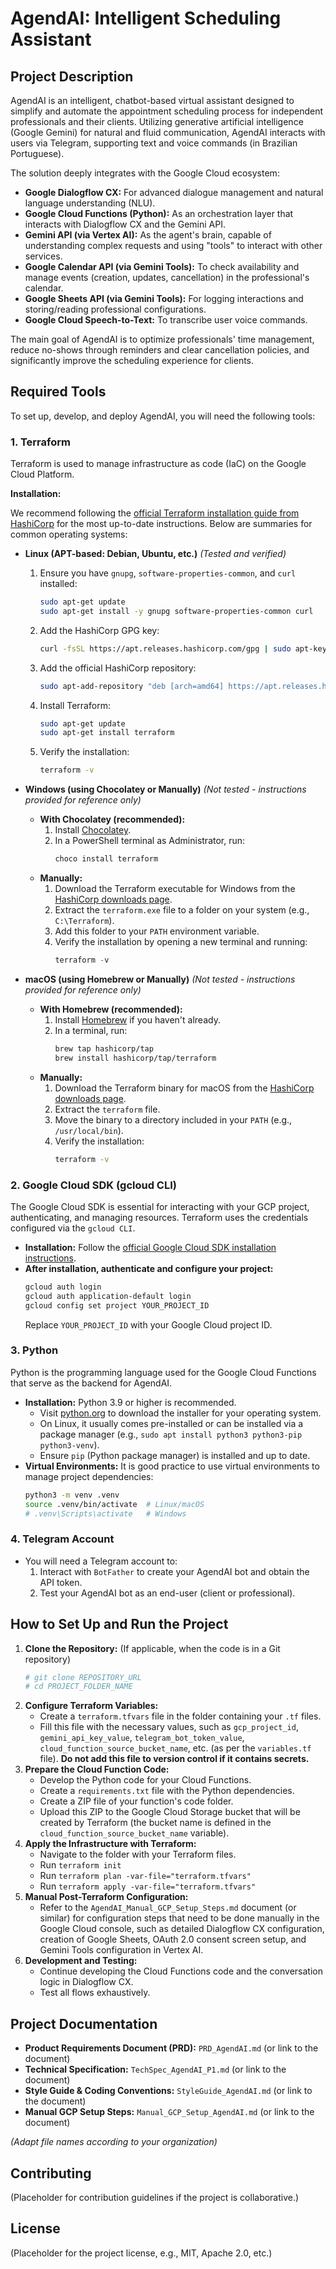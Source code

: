 # AgendAI: Intelligent Scheduling Assistant

## Project Description

AgendAI is an intelligent, chatbot-based virtual assistant designed to simplify and automate the appointment scheduling process for independent professionals and their clients. Utilizing generative artificial intelligence (Google Gemini) for natural and fluid communication, AgendAI interacts with users via Telegram, supporting text and voice commands (in Brazilian Portuguese).

The solution deeply integrates with the Google Cloud ecosystem:
* **Google Dialogflow CX:** For advanced dialogue management and natural language understanding (NLU).
* **Google Cloud Functions (Python):** As an orchestration layer that interacts with Dialogflow CX and the Gemini API.
* **Gemini API (via Vertex AI):** As the agent's brain, capable of understanding complex requests and using "tools" to interact with other services.
* **Google Calendar API (via Gemini Tools):** To check availability and manage events (creation, updates, cancellation) in the professional's calendar.
* **Google Sheets API (via Gemini Tools):** For logging interactions and storing/reading professional configurations.
* **Google Cloud Speech-to-Text:** To transcribe user voice commands.

The main goal of AgendAI is to optimize professionals' time management, reduce no-shows through reminders and clear cancellation policies, and significantly improve the scheduling experience for clients.

## Required Tools

To set up, develop, and deploy AgendAI, you will need the following tools:

### 1. Terraform

Terraform is used to manage infrastructure as code (IaC) on the Google Cloud Platform.

**Installation:**

We recommend following the [official Terraform installation guide from HashiCorp](https://developer.hashicorp.com/terraform/tutorials/aws-get-started/install-cli) for the most up-to-date instructions. Below are summaries for common operating systems:

* **Linux (APT-based: Debian, Ubuntu, etc.)** *(Tested and verified)*
    1.  Ensure you have `gnupg`, `software-properties-common`, and `curl` installed:
        ```bash
        sudo apt-get update
        sudo apt-get install -y gnupg software-properties-common curl
        ```
    2.  Add the HashiCorp GPG key:
        ```bash
        curl -fsSL https://apt.releases.hashicorp.com/gpg | sudo apt-key add -
        ```
    3.  Add the official HashiCorp repository:
        ```bash
        sudo apt-add-repository "deb [arch=amd64] https://apt.releases.hashicorp.com jammy main"
        ```
    4.  Install Terraform:
        ```bash
        sudo apt-get update
        sudo apt-get install terraform
        ```
    5.  Verify the installation:
        ```bash
        terraform -v
        ```

* **Windows (using Chocolatey or Manually)** *(Not tested - instructions provided for reference only)*
    * **With Chocolatey (recommended):**
        1.  Install [Chocolatey](https://chocolatey.org/install).
        2.  In a PowerShell terminal as Administrator, run:
            ```powershell
            choco install terraform
            ```
    * **Manually:**
        1.  Download the Terraform executable for Windows from the [HashiCorp downloads page](https://www.terraform.io/downloads.html).
        2.  Extract the `terraform.exe` file to a folder on your system (e.g., `C:\Terraform`).
        3.  Add this folder to your `PATH` environment variable.
        4.  Verify the installation by opening a new terminal and running:
            ```powershell
            terraform -v
            ```

* **macOS (using Homebrew or Manually)** *(Not tested - instructions provided for reference only)*
    * **With Homebrew (recommended):**
        1.  Install [Homebrew](https://brew.sh/) if you haven't already.
        2.  In a terminal, run:
            ```bash
            brew tap hashicorp/tap
            brew install hashicorp/tap/terraform
            ```
    * **Manually:**
        1.  Download the Terraform binary for macOS from the [HashiCorp downloads page](https://www.terraform.io/downloads.html).
        2.  Extract the `terraform` file.
        3.  Move the binary to a directory included in your `PATH` (e.g., `/usr/local/bin`).
        4.  Verify the installation:
            ```bash
            terraform -v
            ```

### 2. Google Cloud SDK (gcloud CLI)

The Google Cloud SDK is essential for interacting with your GCP project, authenticating, and managing resources. Terraform uses the credentials configured via the `gcloud CLI`.

* **Installation:** Follow the [official Google Cloud SDK installation instructions](https://cloud.google.com/sdk/docs/install).
* **After installation, authenticate and configure your project:**
    ```bash
    gcloud auth login
    gcloud auth application-default login
    gcloud config set project YOUR_PROJECT_ID
    ```
    Replace `YOUR_PROJECT_ID` with your Google Cloud project ID.

### 3. Python

Python is the programming language used for the Google Cloud Functions that serve as the backend for AgendAI.

* **Installation:** Python 3.9 or higher is recommended.
    * Visit [python.org](https://www.python.org/downloads/) to download the installer for your operating system.
    * On Linux, it usually comes pre-installed or can be installed via a package manager (e.g., `sudo apt install python3 python3-pip python3-venv`).
    * Ensure `pip` (Python package manager) is installed and up to date.
* **Virtual Environments:** It is good practice to use virtual environments to manage project dependencies:
    ```bash
    python3 -m venv .venv
    source .venv/bin/activate  # Linux/macOS
    # .venv\Scripts\activate   # Windows
    ```

### 4. Telegram Account

* You will need a Telegram account to:
    1.  Interact with `BotFather` to create your AgendAI bot and obtain the API token.
    2.  Test your AgendAI bot as an end-user (client or professional).

## How to Set Up and Run the Project

1.  **Clone the Repository:** (If applicable, when the code is in a Git repository)
    ```bash
    # git clone REPOSITORY_URL
    # cd PROJECT_FOLDER_NAME
    ```
2.  **Configure Terraform Variables:**
    * Create a `terraform.tfvars` file in the folder containing your `.tf` files.
    * Fill this file with the necessary values, such as `gcp_project_id`, `gemini_api_key_value`, `telegram_bot_token_value`, `cloud_function_source_bucket_name`, etc. (as per the `variables.tf` file). **Do not add this file to version control if it contains secrets.**
3.  **Prepare the Cloud Function Code:**
    * Develop the Python code for your Cloud Functions.
    * Create a `requirements.txt` file with the Python dependencies.
    * Create a ZIP file of your function's code folder.
    * Upload this ZIP to the Google Cloud Storage bucket that will be created by Terraform (the bucket name is defined in the `cloud_function_source_bucket_name` variable).
4.  **Apply the Infrastructure with Terraform:**
    * Navigate to the folder with your Terraform files.
    * Run `terraform init`
    * Run `terraform plan -var-file="terraform.tfvars"`
    * Run `terraform apply -var-file="terraform.tfvars"`
5.  **Manual Post-Terraform Configuration:**
    * Refer to the `AgendAI_Manual_GCP_Setup_Steps.md` document (or similar) for configuration steps that need to be done manually in the Google Cloud console, such as detailed Dialogflow CX configuration, creation of Google Sheets, OAuth 2.0 consent screen setup, and Gemini Tools configuration in Vertex AI.
6.  **Development and Testing:**
    * Continue developing the Cloud Functions code and the conversation logic in Dialogflow CX.
    * Test all flows exhaustively.

## Project Documentation

* **Product Requirements Document (PRD):** `PRD_AgendAI.md` (or link to the document)
* **Technical Specification:** `TechSpec_AgendAI_P1.md` (or link to the document)
* **Style Guide & Coding Conventions:** `StyleGuide_AgendAI.md` (or link to the document)
* **Manual GCP Setup Steps:** `Manual_GCP_Setup_AgendAI.md` (or link to the document)

*(Adapt file names according to your organization)*

## Contributing

(Placeholder for contribution guidelines if the project is collaborative.)

## License

(Placeholder for the project license, e.g., MIT, Apache 2.0, etc.)
